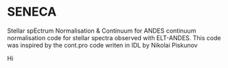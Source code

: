 # SENECA
Stellar spEctrum Normalisation & Continuum for ANDES 
continuum normalisation code for stellar spectra observed with ELT-ANDES. This code was inspired by the cont.pro code writen in IDL by Nikolai Piskunov


Hi
